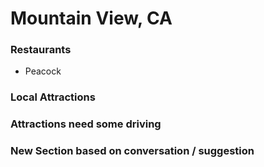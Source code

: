# Mountain View, CA

### Restaurants
- Peacock

### Local Attractions

### Attractions need some driving

### New Section based on conversation / suggestion
